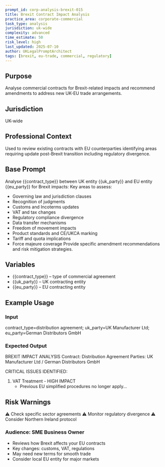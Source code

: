 ```yaml
---
prompt_id: corp-analysis-brexit-015
title: Brexit Contract Impact Analysis
practice_area: corporate-commercial
task_type: analysis
jurisdiction: uk-wide
complexity: advanced
time_estimate: 50
risk_level: high
last_updated: 2025-07-10
author: UKLegalPromptArchitect
tags: [brexit, eu-trade, commercial, regulatory]
---
```


## Purpose
Analyse commercial contracts for Brexit-related impacts and recommend amendments to address new UK-EU trade arrangements.

## Jurisdiction
UK-wide

## Professional Context
Used to review existing contracts with EU counterparties identifying areas requiring update post-Brexit transition including regulatory divergence.

## Base Prompt
Analyse \{\{contract_type\}\} between UK entity \{\{uk_party\}\} and EU entity \{\{eu_party\}\} for Brexit impacts:
Key areas to assess:
- Governing law and jurisdiction clauses
- Recognition of judgments
- Customs and Incoterms updates
- VAT and tax changes
- Regulatory compliance divergence
- Data transfer mechanisms
- Freedom of movement impacts
- Product standards and CE/UKCA marking
- Tariff and quota implications
- Force majeure coverage
Provide specific amendment recommendations and risk mitigation strategies.

## Variables
- \{\{contract_type\}\} – type of commercial agreement
- \{\{uk_party\}\} – UK contracting entity
- \{\{eu_party\}\} – EU contracting entity

## Example Usage
### Input
contract_type=distribution agreement; uk_party=UK Manufacturer Ltd; eu_party=German Distributors GmbH

### Expected Output
BREXIT IMPACT ANALYSIS
Contract: Distribution Agreement
Parties: UK Manufacturer Ltd / German Distributors GmbH

CRITICAL ISSUES IDENTIFIED:
1. VAT Treatment - HIGH IMPACT
   - Previous EU simplified procedures no longer apply...

## Risk Warnings
⚠️ Check specific sector agreements
⚠️ Monitor regulatory divergence
⚠️ Consider Northern Ireland protocol

### Audience: SME Business Owner
- Reviews how Brexit affects your EU contracts
- Key changes: customs, VAT, regulations
- May need new terms for smooth trade
- Consider local EU entity for major markets

